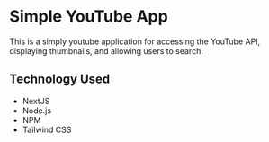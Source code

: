 # Simple YouTube App 
This is a simply youtube application for accessing the YouTube API, displaying thumbnails, and allowing users to search. 

## Technology Used 
- NextJS
- Node.js 
- NPM 
- Tailwind CSS 

